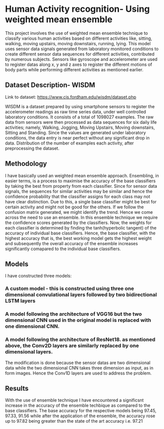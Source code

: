 # Human Activity recognition- Using weighted mean ensemble
This project involves the use of weighted mean ensemble technique to classify various human activities based on different activities like, sitting, walking, moving upstairs, moving downstairs, running, lying. This model uses sensor data signals generated from laboratory monitored conditions to create different sensor data sequences for different activities, contributed by numerous subjects. Sensors like gyroscope and accelerometer are used to register datas along x, y and z axes to register the different motions of body parts while performing different activities as mentioned earlier.
## Dataset Description- WISDM 
Link to dataset: https://www.cis.fordham.edu/wisdm/dataset.php

WISDM is a dataset prepared by using smartphone sensors to register the accelerometer readings as raw time series data, under well controlled laboratory conditions. It consists of a total of 1098027 examples. The raw data from sensors were then processed as data sequences for six daily life activities; namely, Walking, Jogging, Moving Upstairs, Moving downstairs, Sitting and Standing. Since the values are generated under laboratory conditions, the data entry is near perfect without any significant drop in data. Distribution of the number of examples each activity, after preprocessing the dataset.
## Methodology 
I have basically used an weighted mean ensemble approach. Ensembling, in easier terms, is a process to maximise the accuracy of the base classifiers by taking the best from property from each classifier. Since for sensor data signals, the sequences for similar activities may be similar and hence the confidence probability that the classifier assigns for each class may not have clear distinction. Due to this, a single base classifier might be best for certain activity and might not be good for the others. If we follow the confusion matrix generated, we might identify the trend. Hence we come across the need to use an ensemble.
In this ensemble technique we require the confidence scores generated by the classifiers. Now, the weights for each classifier is determined by finding the tanh(hyperbolic tangent) of the accuracy of individual base classifiers. Hence, the base classifier, with the highest accuracy that is, the best working model gets the highest weight and subsequently the overall accuracy of the ensemble increases significantly comapared to the individual base classifiers.
## Models
I have constructed three models:
### A custom model - this is constructed using three one dimensional convulational layers followed by two bidirectional LSTM layers
### A model following the architecture of VGG16 but the two dimensional CNN used in the original model is replaced with one dimensional CNN.
### A model following the architecture of ResNet18. as mentioned above, the Conv2D layers are similarly replaced by one dimensional layers.
The modification is done because the sensor datas are two dimensional data while the two dimensional CNN takes three dimension as input, as in form images. Hence the Conv1D layers are used to address the problem.
## Results
With the use of ensemble technique I have encountered a significsnt increase in the accuracy of the ensemble techbique as compared to the base classifiers. The base accuracy for the respective models being 97.45, 97.33, 91.56 while after the application of the ensemble, the accuracy rose up to 97.82 being greater than the state of the art accuracy i.e. 97.21
